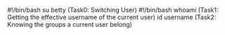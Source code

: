 #!/bin/bash
su betty  (Task0: Switching User)
#!/bin/bash
whoami   (Task1: Getting the effective username of the current user)
id username (Task2: Knowing the groups a current user belong) 
